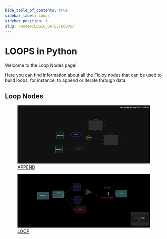```yaml
---
hide_table_of_contents: true
sidebar_label: Loops
sidebar_position: 1
slug: /nodes/LOGIC_GATES/LOOPS/
---
```


# LOOPS in Python

Welcome to the Loop Nodes page!

Here you can find information about all the Flojoy nodes that can be used to build loops, for instance, to append or iterate through data.

## Loop Nodes

<div className="flex flex-wrap" style={{ marginLeft: "-55px" }}>

<div className="p-4">
<a href="/nodes/LOGIC_GATES/LOOPS/APPEND/">
<figure style={{ width: "200px", height: "200px", objectFit: "scale-down", marginRight: "15px" }}>
<img src="https://raw.githubusercontent.com/flojoy-ai/docs/main/docs/nodes/LOGIC_GATES/LOOPS/APPEND/examples/EX1/output.jpeg" style={{ width: "200px", height: "200px", objectFit: "scale-down", marginRight: "15px" }} />
<figcaption>APPEND</figcaption>
</figure>
</a></div>

<div className="p-4">
<a href="/nodes/LOGIC_GATES/LOOPS/LOOP/">
<figure style={{ width: "200px", height: "200px", objectFit: "scale-down", marginRight: "15px" }}>
<img src="https://raw.githubusercontent.com/flojoy-ai/docs/main/docs/nodes/LOGIC_GATES/LOOPS/LOOP/examples/EX1/output.jpeg" style={{ width: "200px", height: "200px", objectFit: "scale-down", marginRight: "15px" }} />
<figcaption>LOOP</figcaption>
</figure>
</a></div>

</div>
